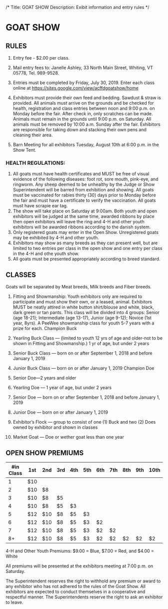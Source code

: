 /*
Title: GOAT SHOW
Description: Exibit information and entry rules
*/

# GOAT SHOW

## RULES

1. Entry fee - $2.00 per class. 

1. Mail entry fees to: Janelle Ashley, 33 North Main Street, Whiting,
VT 05778, Tel. 989-9528. 

1. Entries must be completed by Friday, July 30, 2019. Enter each class online at https://sites.google.com/view/acffdgoatshow/home

1. Exhibitors must provide their own feed and bedding. 
Sawdust & straw is provided.
All animals must arrive on the grounds and be checked for health, registration and class
entries between noon and 9:00 p.m. on Monday before the fair. After check in, only
scratches can be made. Animals must remain in the grounds until 9:00 p.m. on Saturday. All animals must be removed by 10:00 a.m. Sunday after the fair.
Exhibitors are responsible for taking down and stacking their own pens and cleaning their
area.
1. Barn Meeting for all exhibitors Tuesday, August 10th at 6:00 p.m. in the Show Tent.

### HEALTH REGULATIONS: 
1. All goats must have health certificates and MUST be free of visual
evidence of the following diseases: foot rot, sore mouth, pink-eye, and ringworm. Any
sheep deemed to be unhealthy by the Judge or Show Superintendent will be barred from
exhibition and showing. All goats must be vaccinated for rabies thirty (30) days prior to
Monday before the fair and must have a certificate to verify the vaccination. All goats must have
scrapie ear tag.
1. The show will take place on Saturday at 9:00am. Both youth and open
exhibitors will be judged at the same time, awarded ribbons by place then open exhibitors
will leave the ring and 4-H and other youth exhibitors will be awarded ribbons according
to the danish system.
1. Only registered goats may enter in the Open Show. Unregistered goats may be exhibited
by 4-H and other youth.
1. Exhibitors may show as many breeds as they can present well, but are limited to two
entries per class in the open show and one entry per class in the 4-H and othe youth
show.
1. All goats must be presented appropriately according to breed standard.

## CLASSES

Goats will be separated by Meat breeds, Milk breeds and Fiber breeds.
1. Fitting and Showmanship: Youth exhibitors only are required to participate and
must show their own, or a leased, animal. Exhibitors MUST be neatly attired in white
button shirt/blouse and white, black, dark green or tan pants. This class will be divided
into 4 groups: Senior (age 18-21); Intermediate (age 13-17), Junior (age 9-12); Novice
(1st year, 8yrs). A PeeWee showmanship class for youth 5-7 years with a prize for each.
Champion Buck
2. Yearling Buck Class — (limited to youth 12 yrs of age and older-not to be shown in
Fitting and Showmanship.) 1 yr of age, but under 2 years
3. Senior Buck Class — born on or after September 1, 2018 and before January 1, 2019

4. Junior Buck Class — born on or after January 1, 2019
Champion Doe
5. Senior Doe—2 years and older
6. Yearling Doe — 1 year of age, but under 2 years
7. Senior Doe — born on or after September 1, 2018 and before January 1, 2019
8. Junior Doe — born on or after January 1, 2019
9. Exhibitor’s Flock — group to consist of one (1) Buck and two (2) Does owned by
exhibitor and shown in classes
10. Market Goat — Doe or wether goat less than one year

## OPEN SHOW PREMIUMS

| #in Class | 1st | 2nd | 3rd | 4th | 5th | 6th | 7th | 8th | 9th | 10th |
| --------- | --- | --- | --- | --- | --- | --- | --- | --- | --- | ---  |
| 1 | $10
| 2 | $10 | $8
| 3 | $10 | $8 | $5
| 4 | $10 | $8 | $5 | $3
| 5 | $12 | $10 | $8 | $5 | $3
| 6 | $12 | $10 | $8 | $5 | $3 | $2
| 7 | $12 | $10 | $8 | $5 | $3 | $2 | $2
| 8+ | $12 | $10 | $8 | $5 | $3 | $2 | $2 | $2 | $2 | $2


4-H and Other Youth Premiums: $9.00 = Blue, $7.00 = Red, and $4.00 = White

All premiums will be presented at the exhibitors meeting at 7:00 p.m. on Saturday.

The Superintendent reserves the right to withhold any premium or award to any exhibitor
who has not adhered to the rules of the Goat Show. All exhibitors are expected to conduct
themselves in a cooperative and respectful manner. The Superintendents reserve the right to
ask an exhibitor to leave.

